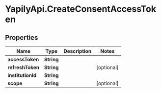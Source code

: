 # YapilyApi.CreateConsentAccessToken

## Properties

Name | Type | Description | Notes
------------ | ------------- | ------------- | -------------
**accessToken** | **String** |  | 
**refreshToken** | **String** |  | [optional] 
**institutionId** | **String** |  | 
**scope** | **String** |  | [optional] 


